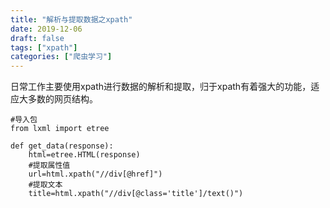 ```yaml
---
title: "解析与提取数据之xpath"
date: 2019-12-06
draft: false
tags: ["xpath"]
categories: ["爬虫学习"]
---
```


日常工作主要使用xpath进行数据的解析和提取，归于xpath有着强大的功能，适应大多数的网页结构。

```
#导入包
from lxml import etree

def get_data(response):
    html=etree.HTML(response)
    #提取属性值
    url=html.xpath("//div[@href]")
    #提取文本
    title=html.xpath("//div[@class='title']/text()")
```